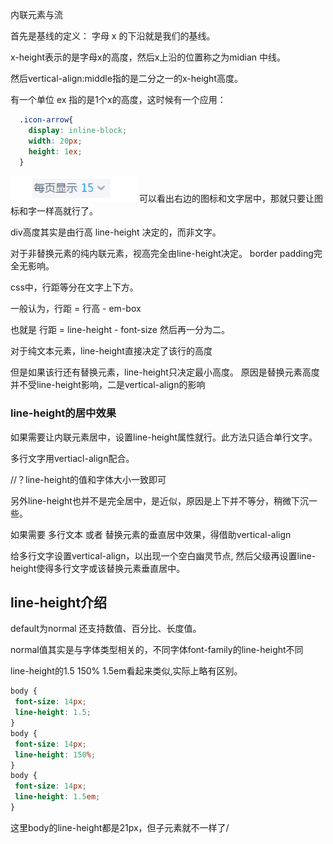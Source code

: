 内联元素与流

首先是基线的定义： 
    字母 x 的下沿就是我们的基线。
    
x-height表示的是字母x的高度，然后x上沿的位置称之为midian 中线。

然后vertical-align:middle指的是二分之一的x-height高度。

有一个单位 ex 指的是1个x的高度，这时候有一个应用：

```css
  .icon-arrow{
    display: inline-block;
    width: 20px;
    height: 1ex;     
  }
```
![例子](./img/5-1.png)
可以看出右边的图标和文字居中，那就只要让图标和字一样高就行了。

div高度其实是由行高 line-height 决定的，而非文字。

对于非替换元素的纯内联元素，视高完全由line-height决定。
border padding完全无影响。

css中，行距等分在文字上下方。

一般认为，行距 = 行高 - em-box

也就是 行距 = line-height - font-size
然后再一分为二。

对于纯文本元素，line-height直接决定了该行的高度

但是如果该行还有替换元素，line-height只决定最小高度。
原因是替换元素高度并不受line-height影响，二是vertical-align的影响

### line-height的居中效果

如果需要让内联元素居中，设置line-height属性就行。此方法只适合单行文字。

多行文字用vertiacl-align配合。

//？line-height的值和字体大小一致即可

另外line-height也并不是完全居中，是近似，原因是上下并不等分，稍微下沉一些。

如果需要 多行文本 或者 替换元素的垂直居中效果，得借助vertical-align

给多行文字设置vertical-align，以出现一个空白幽灵节点,
然后父级再设置line-height使得多行文字或该替换元素垂直居中。

## line-height介绍

default为normal 还支持数值、百分比、长度值。

normal值其实是与字体类型相关的，不同字体font-family的line-height不同

line-height的1.5 150% 1.5em看起来类似,实际上略有区别。

```css
body {
 font-size: 14px;
 line-height: 1.5;
}
body {
 font-size: 14px;
 line-height: 150%;
}
body {
 font-size: 14px;
 line-height: 1.5em;
}
```
这里body的line-height都是21px，但子元素就不一样了/


